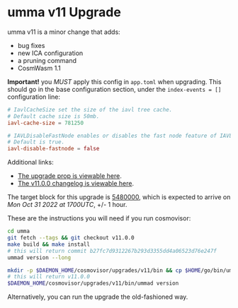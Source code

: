 # umma v11 Upgrade

umma v11 is a minor change that adds:

- bug fixes
- new ICA configuration
- a pruning command
- CosmWasm 1.1

**Important!** you _MUST_ apply this config in `app.toml` when upgrading. This should go in the base configuration section, under  the `index-events = []` configuration line:

```toml
# IavlCacheSize set the size of the iavl tree cache.
# Default cache size is 50mb.
iavl-cache-size = 781250

# IAVLDisableFastNode enables or disables the fast node feature of IAVL.
# Default is true.
iavl-disable-fastnode = false
```

Additional links:

- [The upgrade prop is viewable here](https://www.mintscan.io/umma/proposals/47).
- [The v11.0.0 changelog is viewable here](https://github.com/CosmosContracts/umma/releases/tag/v11.0.0).

The target block for this upgrade is [5480000](https://www.mintscan.io/umma/blocks/5480000), which is expected to arrive on _Mon Oct 31 2022 at 1700UTC_, +/- 1 hour.

These are the instructions you will need if you run cosmovisor:

```bash
cd umma
git fetch --tags && git checkout v11.0.0
make build && make install
# this will return commit b27fc7d9312267b293d3355dd4a06523d76e247f
ummad version --long

mkdir -p $DAEMON_HOME/cosmovisor/upgrades/v11/bin && cp $HOME/go/bin/ummad $DAEMON_HOME/cosmovisor/upgrades/v11/bin
# this will return v11.0.0
$DAEMON_HOME/cosmovisor/upgrades/v11/bin/ummad version
```

Alternatively, you can run the upgrade the old-fashioned way.
